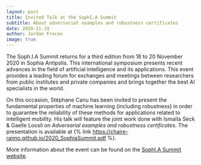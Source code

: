 ```yaml
---
layout: post
title: Invited Talk at the SophI.A Summit
subtitle: About adversarial examples and robustness certificates
date: 2020-11-19
author: Jordan Frecon
image: true
---
```



The Soph.I.A Summit returns for a third edition from 18 to 20 November 2020 in Sophia Antipolis. This international symposium presents recent advances in the field of artificial intelligence and its applications. This event provides a leading forum for exchanges and meetings between researchers from public institutes and private companies and brings together the best AI specialists in the world.


On this occasion, Stéphane Canu has been invited to present the fundamental properties of machine learning (including robustness) in order to guarantee the reliability of these methods for applications related to intelligent mobility. His talk will feature the joint work done with Ismaïla Seck & Gaelle Loosli on *Adversarial examples and robustness certificates*. The presentation is available at {% link https://chaire-raimo.github.io/2020_SophiaSummit.pdf %}.


More information about the event can be found on the <a href="https://univ-cotedazur.fr/events-uca/sophia-summit">SophI.A Summit website</a>.


